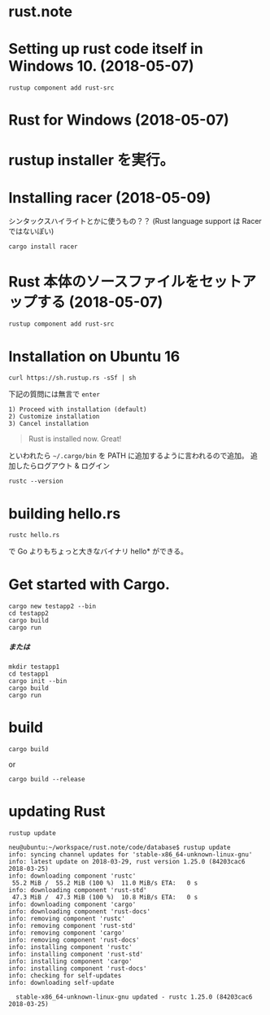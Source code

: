 # rust.note

# Setting up rust code itself in Windows 10. (2018-05-07)

```
rustup component add rust-src
```

# Rust for Windows (2018-05-07)

rustup installer を実行。
=======
# Installing racer (2018-05-09)

シンタックスハイライトとかに使うもの？？ (Rust language support は Racer ではないぽい)

```
cargo install racer
```

# Rust 本体のソースファイルをセットアップする (2018-05-07)

```
rustup component add rust-src
```

# Installation on Ubuntu 16

```
curl https://sh.rustup.rs -sSf | sh
```

下記の質問には無言で `enter`

```
1) Proceed with installation (default)
2) Customize installation
3) Cancel installation
```



> Rust is installed now. Great!

といわれたら `~/.cargo/bin` を PATH に追加するように言われるので追加。
追加したらログアウト & ログイン

```
rustc --version
```

# building hello.rs

```
rustc hello.rs
```

で Go よりもちょっと大きなバイナリ hello* ができる。

# Get started with Cargo.

```
cargo new testapp2 --bin
cd testapp2
cargo build
cargo run
```

##### または

```
mkdir testapp1
cd testapp1
cargo init --bin
cargo build
cargo run
```

# build

```
cargo build
```

or 

```
cargo build --release
```


# updating Rust

```
rustup update
```

```
neu@ubuntu:~/workspace/rust.note/code/database$ rustup update
info: syncing channel updates for 'stable-x86_64-unknown-linux-gnu'
info: latest update on 2018-03-29, rust version 1.25.0 (84203cac6 2018-03-25)
info: downloading component 'rustc'
 55.2 MiB /  55.2 MiB (100 %)  11.0 MiB/s ETA:   0 s
info: downloading component 'rust-std'
 47.3 MiB /  47.3 MiB (100 %)  10.8 MiB/s ETA:   0 s
info: downloading component 'cargo'
info: downloading component 'rust-docs'
info: removing component 'rustc'
info: removing component 'rust-std'
info: removing component 'cargo'
info: removing component 'rust-docs'
info: installing component 'rustc'
info: installing component 'rust-std'
info: installing component 'cargo'
info: installing component 'rust-docs'
info: checking for self-updates
info: downloading self-update

  stable-x86_64-unknown-linux-gnu updated - rustc 1.25.0 (84203cac6 2018-03-25)
```
